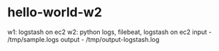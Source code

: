 # hello-world-w2

w1: logstash on ec2
w2: python logs, filebeat, logstash on ec2
input - /tmp/sample.logs
output - /tmp/output-logstash.log
